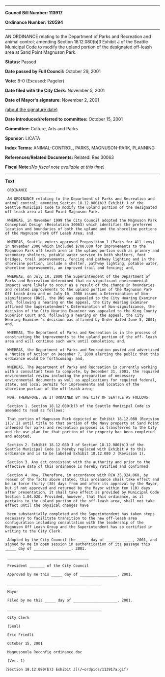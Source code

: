 

********

**Council Bill Number: 113917**
   
**Ordinance Number: 120594**
********

 AN ORDINANCE relating to the Department of Parks and Recreation and animal control; amending Section 18.12.080(b)3 Exhibit J of the Seattle Municipal Code to modify the upland portion of the designated off-leash area at Sand Point Magnuson Park.

**Status:** Passed
   
**Date passed by Full Council:** October 29, 2001
   
**Vote:** 8-0 (Excused: Pageler)
   
**Date filed with the City Clerk:** November 5, 2001
   
**Date of Mayor's signature:** November 2, 2001
   
[(about the signature date)](/~public/approvaldate.htm)
   
   
   
**Date introduced/referred to committee:** October 15, 2001
   
**Committee:** Culture, Arts and Parks
   
**Sponsor:** LICATA
   
   
**Index Terms:** ANIMAL-CONTROL, PARKS, MAGNUSON-PARK, PLANNING

**References/Related Documents:** Related: Res 30063

**Fiscal Note:**_(No fiscal note available at this time)_

********

**Text**
   
```
 ORDINANCE ____________

 AN ORDINANCE relating to the Department of Parks and Recreation and animal control; amending Section 18.12.080(b)3 Exhibit J of the Seattle Municipal Code to modify the upland portion of the designated off-leash area at Sand Point Magnuson Park.

 WHEREAS, in November 1999 the City Council adopted the Magnuson Park Conceptual Design (Resolution 30063) which identifies the preferred location and boundaries of both the upland and the shoreline portions of the Magnuson Park Off Leash Area; and,

 WHEREAS, Seattle voters approved Proposition 1 (Parks for All Levy) in November 2000 which included $700,000 for improvements to the Magnuson Park off leash area in the upland portion such as primary and secondary shelters, potable water service to both shelters, foot bridges, trail improvements, fencing and pathway lighting and in the shoreline portion, include a shelter, pathway lighting, potable water, shoreline improvements, an improved trail and fencing; and,

 WHEREAS, on July 10, 2000 the Superintendent of the Department of Parks and Recreation determined that no significant environmental impacts were likely to occur as a result of the change in boundaries and related improvements to the upland portion of the Magnuson Park Off Leash Area and on July 10, 2000 issued a Determination of Non-significance (DNS), the DNS was appealed to the City Hearing Examiner and, following a hearing on the appeal, the City Hearing Examiner affirmed the Superintendent's Determination of Non-significance, the decision of the City Hearing Examiner was appealed to the King County Superior Court and, following a hearing on the appeal, the City Hearing Examiner's decision was affirmed by Order dated June 5, 2001; and,

 WHEREAS, The Department of Parks and Recreation is in the process of constructing the improvements to the upland portion of the off- leash area and will continue such work until completion; and,

 WHEREAS, the Department of Parks and Recreation posted and advertised a "Notice of Action" on December 7, 2000 alerting the public that this ordinance would be forthcoming; and,

 WHEREAS, The Department of Parks and Recreation is currently working with a consultant team to complete, by December 31, 2001, the required environmental review including the preparation of necessary environmental documents as well as applications for required federal, state, and local permits for improvements and location of the shoreline portion of the off-leash area;

 NOW, THEREFORE, BE IT ORDAINED BY THE CITY OF SEATTLE AS FOLLOWS:

 Section 1. Section 18.12.080(b)3 of the Seattle Municipal Code is amended to read as follows:

 That portion of Magnuson Park depicted on Exhibit 18.12.080 (Revision 1)J/ 2) until title to that portion of the Navy property at Sand Point intended for parks and recreation purposes is transferred to the City and the use plan for that portion of the property has been completed and adopted;

 Section 2. Exhibit 18.12.080 J of Section 18.12.080(b)3 of the Seattle Municipal Code is hereby replaced with Exhibit A to this ordinance and is to be labeled Exhibit 18.12.080 J (Revision 1).

 Section 3. Any act consistent with the authority and prior to the effective date of this ordinance is hereby ratified and confirmed.

 Section 4. Now, Therefore, in accordance with RCW 35.32A.060, by reason of the facts above stated, this ordinance shall take effect and be in force thirty (30) days from and after its approval by the Mayor, but if not approved and returned by the Mayor within ten (10) days after presentation, it shall take effect as provided by Municipal Code Section 1.04.020. Provided, however, that this ordinance, as it pertains to the upland portion of the off-leash area, shall not take effect until the physical changes have

 been substantially completed and the Superintendent has taken steps necessary to facilitate transition to the new off-leash area configuration including consultation with the leadership of the Magnuson Off Leash Group and the Superintendent has so certified in writing to the City Clerk.

 Adopted by the City Council the _____ day of ____________, 2001, and signed by me in open session in authentication of its passage this _____ day of _________________, 2001.

 _____________________________________

 President _______ of the City Council

 Approved by me this _____ day of _________________, 2001.

 ___________________________________________

 Mayor

 Filed by me this _____ day of ____________________, 2001.

 ___________________________________________

 City Clerk

 (Seal)

 Eric Friedli

 October 15, 2001

 Magnusonola Reconfig ordinance.doc

 (Ver. 1)

[Section 18.12.080(b)3 Exhibit J](/~ordpics/113917a.gif)

```
